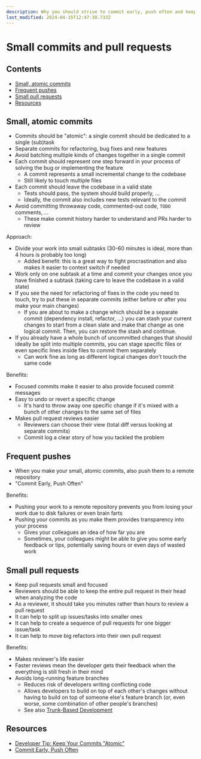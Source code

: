 ```yaml
---
description: Why you should strive to commit early, push often and keep pull requests small
last_modified: 2024-04-15T12:47:30.733Z
---
```


# Small commits and pull requests

## Contents

-   [Small, atomic commits](#small-atomic-commits)
-   [Frequent pushes](#frequent-pushes)
-   [Small pull requests](#small-pull-requests)
-   [Resources](#resources)

## Small, atomic commits

-   Commits should be "atomic": a single commit should be dedicated to a single (sub)task
-   Separate commits for refactoring, bug fixes and new features
-   Avoid batching multiple kinds of changes together in a single commit
-   Each commit should represent one step forward in your process of solving the bug or implementing the feature
    -   A commit represents a small incremental change to the codebase
    -   Still likely to touch multiple files
-   Each commit should leave the codebase in a valid state
    -   Tests should pass, the system should build properly, ...
    -   Ideally, the commit also includes new tests relevant to the commit
-   Avoid committing throwaway code, commented-out code, `TODO` comments, ...
    -   These make commit history harder to understand and PRs harder to review

Approach:

-   Divide your work into small subtasks (30-60 minutes is ideal, more than 4 hours is probably too long)
    -   Added benefit: this is a great way to fight procrastination and also makes it easier to context switch if needed
-   Work only on one subtask at a time and commit your changes once you have finished a subtask (taking care to leave the codebase in a valid state)
-   If you see the need for refactoring of fixes in the code you need to touch, try to put these in separate commits (either before or after you make your main changes)
    -   If you are about to make a change which should be a separate commit (dependency install, refactor, …) you can stash your current changes to start from a clean slate and make that change as one logical commit. Then, you can restore the stash and continue.
-   If you already have a whole bunch of uncommitted changes that should ideally be split into multiple commits, you can stage specific files or even specific lines inside files to commit them separately
    -   Can work fine as long as different logical changes don't touch the same code

Benefits:

-   Focused commits make it easier to also provide focused commit messages
-   Easy to undo or revert a specific change
    -   It's hard to throw away one specific change if it's mixed with a bunch of other changes to the same set of files
-   Makes pull request reviews easier
    -   Reviewers can choose their view (total diff versus looking at separate commits)
    -   Commit log a clear story of how you tackled the problem

## Frequent pushes

-   When you make your small, atomic commits, also push them to a remote repository
-   "Commit Early, Push Often"

Benefits:

-   Pushing your work to a remote repository prevents you from losing your work due to disk failures or even brain farts
-   Pushing your commits as you make them provides transparency into your process
    -   Gives your colleagues an idea of how far you are
    -   Sometimes, your colleagues might be able to give you some early feedback or tips, potentially saving hours or even days of wasted work

## Small pull requests

-   Keep pull requests small and focused
-   Reviewers should be able to keep the entire pull request in their head when analyzing the code
-   As a reviewer, it should take you minutes rather than hours to review a pull request
-   It can help to split up issues/tasks into smaller ones
-   It can help to create a sequence of pull requests for one bigger issue/task
-   It can help to move big refactors into their own pull request

Benefits:

-   Makes reviewer's life easier
-   Faster reviews mean the developer gets their feedback when the everything is still fresh in their mind
-   Avoids long-running feature branches
    -   Reduces risk of developers writing conflicting code
    -   Allows developers to build on top of each other's changes without having to build on top of someone else's feature branch (or, even worse, some combination of other people's branches)
    -   See also [Trunk-Based Development](./Trunk-Based-Development.md)

## Resources

-   [Developer Tip: Keep Your Commits "Atomic"](https://www.freshconsulting.com/insights/blog/atomic-commits/)
-   [Commit Early, Push Often](https://www.worklytics.co/blog/commit-early-push-often)
